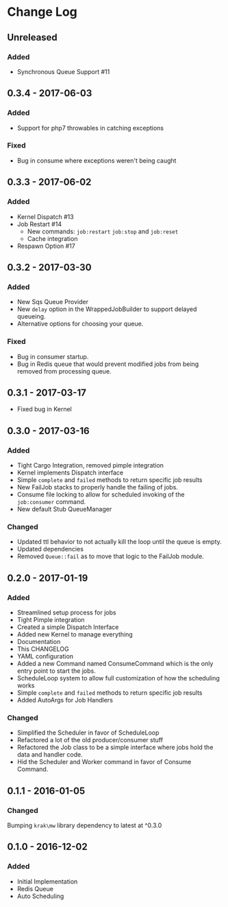 # Change Log

## Unreleased

### Added

- Synchronous Queue Support #11

## 0.3.4 - 2017-06-03

### Added

- Support for php7 throwables in catching exceptions

### Fixed

- Bug in consume where exceptions weren't being caught

## 0.3.3 - 2017-06-02

### Added

- Kernel Dispatch #13
- Job Restart #14
    - New commands: `job:restart` `job:stop` and `job:reset`
    - Cache integration
- Respawn Option #17

## 0.3.2 - 2017-03-30

### Added

- New Sqs Queue Provider
- New `delay` option in the WrappedJobBuilder to support delayed queueing.
- Alternative options for choosing your queue.

### Fixed

- Bug in consumer startup.
- Bug in Redis queue that would prevent modified jobs from being removed from processing queue.

## 0.3.1 - 2017-03-17

- Fixed bug in Kernel

## 0.3.0 - 2017-03-16
### Added

- Tight Cargo Integration, removed pimple integration
- Kernel implements Dispatch interface
- Simple `complete` and `failed` methods to return specific job results
- New FailJob stacks to properly handle the failing of jobs.
- Consume file locking to allow for scheduled invoking of the `job:consumer` command.
- New default Stub QueueManager

### Changed

- Updated ttl behavior to not actually kill the loop until the queue is empty.
- Updated dependencies
- Removed `Queue::fail` as to move that logic to the FailJob module.

## 0.2.0 - 2017-01-19
### Added

- Streamlined setup process for jobs
- Tight Pimple integration
- Created a simple Dispatch Interface
- Added new Kernel to manage everything
- Documentation
- This CHANGELOG
- YAML configuration
- Added a new Command named ConsumeCommand which is the only entry point to
  start the jobs.
- ScheduleLoop system to allow full customization of how the scheduling works
- Simple `complete` and `failed` methods to return specific job results
- Added AutoArgs for Job Handlers

### Changed

- Simplified the Scheduler in favor of ScheduleLoop
- Refactored a lot of the old producer/consumer stuff
- Refactored the Job class to be a simple interface where jobs hold the data
  and handler code.
- Hid the Scheduler and Worker command in favor of Consume Command.

## 0.1.1 - 2016-01-05
### Changed

Bumping `krak\mw` library dependency to latest at ^0.3.0

## 0.1.0 - 2016-12-02
### Added

- Initial Implementation
- Redis Queue
- Auto Scheduling
